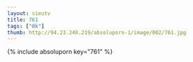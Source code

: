 ```yaml
--- 
layout: sieutv
title: 761
tags: ["0k"]
thumb: http://94.23.248.219/absoluporn-1/image/002/761.jpg
---
```

{% include absoluporn key="761" %} 
